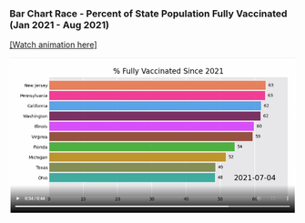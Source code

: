 ### Bar Chart Race - Percent of State Population Fully Vaccinated (Jan 2021 - Aug 2021)

[[Watch animation here]](https://youtu.be/4DNAFFFUfOI)


<a href='https://youtu.be/4DNAFFFUfOI'> ![ScreenShot](vacc.PNG) </a>

